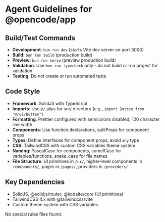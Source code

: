 # Agent Guidelines for @opencode/app

## Build/Test Commands

- **Development**: `bun run dev` (starts Vite dev server on port 3000)
- **Build**: `bun run build` (production build)
- **Preview**: `bun run serve` (preview production build)
- **Validation**: Use `bun run typecheck` only - do not build or run project for validation
- **Testing**: Do not create or run automated tests

## Code Style

- **Framework**: SolidJS with TypeScript
- **Imports**: Use `@/` alias for src/ directory (e.g., `import Button from "@/ui/button"`)
- **Formatting**: Prettier configured with semicolons disabled, 120 character line width
- **Components**: Use function declarations, splitProps for component props
- **Types**: Define interfaces for component props, avoid `any` type
- **CSS**: TailwindCSS with custom CSS variables theme system
- **Naming**: PascalCase for components, camelCase for variables/functions, snake_case for file names
- **File Structure**: UI primitives in `/ui/`, higher-level components in `/components/`, pages in `/pages/`, providers in `/providers/`

## Key Dependencies

- SolidJS, @solidjs/router, @kobalte/core (UI primitives)
- TailwindCSS 4.x with @tailwindcss/vite
- Custom theme system with CSS variables

No special rules files found.
